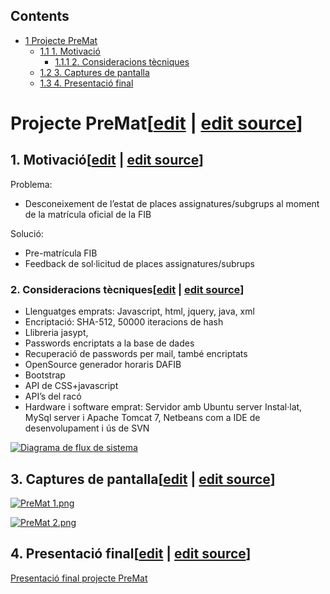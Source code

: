 ## Contents

* [1 Projecte PreMat](#Projecte_PreMat)
  + [1.1 1. Motivació](#1._Motivaci.C3.B3)
    - [1.1.1 2. Consideracions tècniques](#2._Consideracions_t.C3.A8cniques)
  + [1.2 3. Captures de pantalla](#3._Captures_de_pantalla)
  + [1.3 4. Presentació final](#4._Presentaci.C3.B3_final)

# Projecte PreMat[[edit](/pti/index.php?title=Categor%C3%ADa:PreMat&veaction=edit&section=1 "Edit section: Projecte PreMat") | [edit source](/pti/index.php?title=Categor%C3%ADa:PreMat&action=edit&section=1 "Edit section: Projecte PreMat")]

## 1. Motivació[[edit](/pti/index.php?title=Categor%C3%ADa:PreMat&veaction=edit&section=2 "Edit section: 1. Motivació") | [edit source](/pti/index.php?title=Categor%C3%ADa:PreMat&action=edit&section=2 "Edit section: 1. Motivació")]

Problema:

* Desconeixement de l’estat de places assignatures/subgrups al moment de la matrícula oficial de la FIB

Solució:

* Pre-matrícula FIB
* Feedback de sol·licitud de places assignatures/subrups

### 2. Consideracions tècniques[[edit](/pti/index.php?title=Categor%C3%ADa:PreMat&veaction=edit&section=3 "Edit section: 2. Consideracions tècniques") | [edit source](/pti/index.php?title=Categor%C3%ADa:PreMat&action=edit&section=3 "Edit section: 2. Consideracions tècniques")]

* Llenguatges emprats: Javascript, html, jquery, java, xml
* Encriptació: SHA-512, 50000 iteracions de hash
* Llibreria jasypt,
* Passwords encriptats a la base de dades
* Recuperació de passwords per mail, també encriptats
* OpenSource generador horaris DAFIB
* Bootstrap
* API de CSS+javascript
* API’s del racó
* Hardware i software emprat: Servidor amb Ubuntu server Instal·lat, MySql server i Apache Tomcat 7, Netbeans com a IDE de desenvolupament i ús de SVN

[![Diagrama de flux de sistema](images/PreMat\_3.png)](/pti/index.php/File:PreMat_3.png "Diagrama de flux de sistema")

## 3. Captures de pantalla[[edit](/pti/index.php?title=Categor%C3%ADa:PreMat&veaction=edit&section=4 "Edit section: 3. Captures de pantalla") | [edit source](/pti/index.php?title=Categor%C3%ADa:PreMat&action=edit&section=4 "Edit section: 3. Captures de pantalla")]

[![PreMat 1.png](images/PreMat\_1.png)](/pti/index.php/File:PreMat_1.png)

[![PreMat 2.png](images/PreMat\_2.png)](/pti/index.php/File:PreMat_2.png)

## 4. Presentació final[[edit](/pti/index.php?title=Categor%C3%ADa:PreMat&veaction=edit&section=5 "Edit section: 4. Presentació final") | [edit source](/pti/index.php?title=Categor%C3%ADa:PreMat&action=edit&section=5 "Edit section: 4. Presentació final")]

[Presentació final projecte PreMat](/pti/images/3/3c/PreMat_Pres_Final.pdf "PreMat Pres Final.pdf")